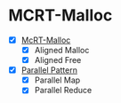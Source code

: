 # MCRT-Malloc  

- [x] [McRT-Malloc](https://dl.acm.org/doi/abs/10.1145/1133956.1133967)  
    - [x] Aligned Malloc  
    - [x] Aligned Free  

- [x] [Parallel Pattern](http://parallelbook.com/)  
    - [X] Parallel Map  
    - [x] Parallel Reduce  
